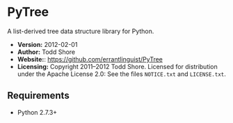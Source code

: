 PyTree
================================================================================
A list-derived tree data structure library for Python.

* **Version:** 2012-02-01
* **Author:** Todd Shore
* **Website:**: https://github.com/errantlinguist/PyTree
* **Licensing:** Copyright 2011&ndash;2012 Todd Shore. Licensed for distribution under the Apache License 2.0: See the files `NOTICE.txt` and `LICENSE.txt`.

Requirements
--------------------------------------------------------------------------------
- Python 2.7.3+
